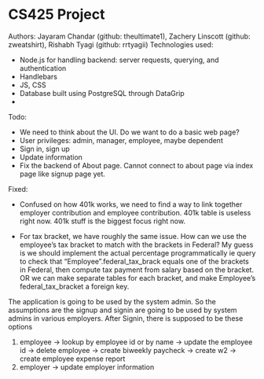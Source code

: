 # CS425 Project
Authors: Jayaram Chandar (github: theultimate1), Zachery Linscott (github: zweatshirt), Rishabh Tyagi (github: rrtyagii)
Technologies used:
- Node.js for handling backend: server requests, querying, and authentication
- Handlebars
- JS, CSS
- Database built using PostgreSQL through DataGrip
- 

Todo:
- We need to think about the UI. Do we want to do a basic web page?
- User privileges: admin, manager, employee, maybe dependent
- Sign in, sign up
- Update information
- Fix the backend of About page. Cannot connect to about page via index page like signup page yet.

Fixed:
- Confused on how 401k works, we need to find a way to link together employer contribution and employee contribution. 401k table is useless right now. 401k stuff is the biggest focus right now.

- For tax bracket, we have roughly the same issue. How can we use the employee’s tax bracket to match with the brackets in Federal? My guess is we should implement the actual percentage programmatically ie query to check that “Employee”.federal_tax_brack equals one of the brackets in Federal, then compute tax payment from salary based on the bracket. OR we can make separate tables for each bracket, and make Employee’s federal_tax_bracket a foreign key.

The application is going to be used by the system admin. So the assumptions are the signup and signin are going to be used by system admins in various employers. After Signin, there is supposed to be these options
1) employee -> lookup by employee id or by name -> update the employee id -> delete employee -> create biweekly paycheck -> create w2 -> create employee expense report 
2) employer -> update employer information
